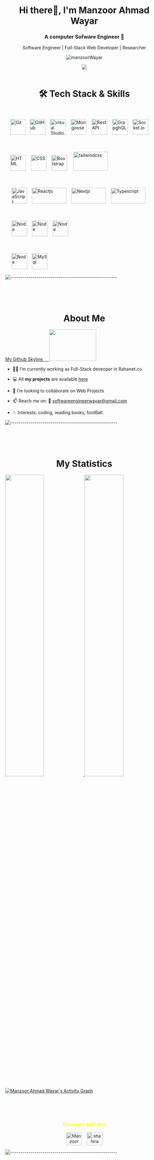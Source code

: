 <h1 align="center"> Hi there👋, I'm Manzoor Ahmad Wayar</h1>
<h3 align="center">A computer Sofware Engineer 🤚</h3>

<p align="center">Software Engineer | Full-Stack Web Developer | Researcher </p>

<p align="center"><img src="https://komarev.com/ghpvc/?username=manzoorWayar&label=Profile%20views&color=1c1c1c&style=flat" alt="manzoorWayar" /></p>

<div align="center">
	<img src="https://media.giphy.com/media/f3iwJFOVOwuy7K6FFw/giphy.gif">
</div>

</br>
 
<h1 align="center">🛠 Tech Stack & Skills</h1> 
<p align="center">
<div>	<br>
	<br>
	&nbsp;&nbsp;&nbsp;&nbsp;<img height="50" src="https://user-images.githubusercontent.com/25181517/117364277-fc4eb280-aebd-11eb-8769-a3583c6a2037.png" alt="Git" 		title="Git" />&nbsp;&nbsp;
	<img height="50" src="https://user-images.githubusercontent.com/25181517/117364276-fc4eb280-aebd-11eb-92ba-8a6ef74b7313.png" alt="GitHub" title="GitHub" 		/>&nbsp;&nbsp;&nbsp;
		<img height="50" src="https://miro.medium.com/max/723/1*vIQIILVkp48MzotGFO_4Yw.png" alt="visual Studio Code" title="visual Studio Code" />&nbsp;&nbsp;&nbsp;
		<img height="50" src="https://miro.medium.com/max/1050/1*acfAKaDI7uv5GyFnJmiPhA.png" alt="Mongoose" title="Mongoose" />&nbsp;&nbsp;&nbsp;
		<img height="50" src="https://res.cloudinary.com/practicaldev/image/fetch/s--hrh41qeV--/c_imagga_scale,f_auto,fl_progressive,h_500,q_auto,w_1000/https://dev-to-uploads.s3.amazonaws.com/i/1s3bedypkt7zm8maikzg.png" alt="Rest API" title="RestAPI" />&nbsp;&nbsp;&nbsp;
	<img height="50" src="https://encrypted-tbn0.gstatic.com/images?q=tbn:ANd9GcSUCPGbX3yP7QsN1rcyVGRgRGLFbqLaI56qo6AWLdiDI6kuDUGzc7HC3Nl1IMVvRyFISd0&usqp=CAU" alt="GrapghQL" title="GrapghQL" />&nbsp;&nbsp;&nbsp;
		<img height="50" src="https://miro.medium.com/max/1400/1*tOitxCwTNcS3ESstLylmtg.png" alt="Socket.io" title="Socket.io" />&nbsp;&nbsp;&nbsp;
	<br>
	<br>
		<br>
	<br>
	&nbsp;&nbsp;&nbsp;&nbsp;<img height="50" src="https://user-images.githubusercontent.com/25181517/117447535-f00a3a00-af3d-11eb-89bf-45aaf56dbaf1.png" alt="HTML" title="HTML" />&nbsp;&nbsp;&nbsp;
	<img height="50" src="https://user-images.githubusercontent.com/25181517/117447663-0fa16280-af3e-11eb-8677-bcf8e4f8e298.png" alt="CSS" title="CSS" />&nbsp;&nbsp;&nbsp;
	<img height="50" src="https://user-images.githubusercontent.com/25181517/121402101-c89df700-c959-11eb-8b4a-bbadf9e84b30.png" alt="Bootstrap" title="Bootstrap" 		/>	&nbsp;&nbsp;&nbsp;
	<img height="60" width="110" src="https://adminlte.io/cdn-cgi/image/quality=80,format=auto,onerror=redirect,metadata=none/wp-content/uploads/2022/02/tailwindcss-templates.png" alt="tailwindcss  " 	title="tailwindcss  "/>&nbsp;&nbsp;&nbsp; 
	<br>
	<br>
		<br>
	<br>
	&nbsp;&nbsp;&nbsp;&nbsp 
	<img height="50" src="https://github.com/get-icon/geticon/blob/master/icons/javascript.svg" alt="JavaScript" title="JavaScript" />&nbsp;&nbsp;&nbsp;
	<img height="50" width="110" src="https://www.sleeplessyogi.com/static/127b470a1814ca2ae06d9f40df34f190/reactjs.png" alt="Reactjs" title="Reactjs" />&nbsp;&nbsp;&nbsp;
	<img height="50"  width="110" src="https://miro.medium.com/max/1000/1*htbUdWgFQ3a94PMEvBr_hQ.png" alt="Nextjs" title="Nextjs" />&nbsp;&nbsp;&nbsp;
	<img height="50"  width="110" src="https://cdn.thenewstack.io/media/2022/01/10b88c68-typescript-logo.png" alt="Typescript" title="typescript" />&nbsp;&nbsp;&nbsp;
	<br>
	<br>
		<br>
	<br>
	&nbsp;&nbsp;&nbsp;&nbsp;
	<img height="50" src="https://github.com/get-icon/geticon/raw/master/icons/nodejs.svg" alt="Node" title="Node" />&nbsp;&nbsp;&nbsp;
	<img height="50" src="https://w7.pngwing.com/pngs/212/722/png-transparent-web-development-express-js-javascript-software-framework-laravel-world-wide-web-purple-blue-text.png" alt="Node" title="express" />&nbsp;&nbsp;&nbsp;
	<img height="50" src="https://github.com/get-icon/geticon/raw/master/icons/nestjs.svg" alt="Node" title="Nestjs" />&nbsp;&nbsp;&nbsp;
	<br>
		<br>
	<br>
	<br>&nbsp;&nbsp;&nbsp;&nbsp;
	<img height="50" src="https://github.com/get-icon/geticon/raw/master/icons/mongodb.svg" alt="Node" title="Mongo" />&nbsp;&nbsp;&nbsp;
	<img height="50" src="https://github.com/get-icon/geticon/raw/master/icons/mysql.svg" alt="MySql" title="MySql" />&nbsp;&nbsp;&nbsp;
	
</div>
</p>

<div>
	
 ![-----------------------------------------------------](https://raw.githubusercontent.com/andreasbm/readme/master/assets/lines/rainbow.png)
	
<br>
	<br>
	<br>

 <h1 align="center"> About Me </h1>
	

<a align="center" href="https://skyline.github.com/ManzoorWayar/2021"> My Github Skyline &nbsp;&nbsp;&nbsp; <img height="100"  width="150" src="https://encrypted-tbn0.gstatic.com/images?q=tbn:ANd9GcRph_2tGd67vIU_5pDfhseIYjD74bPGrDddJ8S93Vu5XmWpQ1myFtn0Fgc7v3-UXzPROfw&usqp=CAU"><a/>

- 👩‍💻 I’m currently working as Full-Stack deveoper in Rahanet.co

- 💻 All **my projects** are available [here](https://github.com/ManzoorWayar?tab=repositories)

- 👯 I’m looking to collaborate on Web Projects

- 📫 Reach me on: 📧 softwareengineerwayar@gmail.com

- ✨ Interests: coding, reading books, footBall.
</div>

 ![-----------------------------------------------------](https://raw.githubusercontent.com/andreasbm/readme/master/assets/lines/rainbow.png)
 
  
<br>
	<br>
	<br>

<h1 align="center"> My Statistics </h1>
<p align="left">
  <a href="https://github.com/manzoorWayar/">
  <img width="49.5%" src="https://github-readme-stats.vercel.app/api?username=manzoorWayar&show_icons=true&theme=algolia&hide_border=true" />
    <img width="49.5%" src="https://github-readme-streak-stats.herokuapp.com/?user=manzoorWayar&theme=algolia&hide_border=true" />
  </a>
</p>

[![Manzoor Ahmad Wayar's Activity Graph](https://activity-graph.herokuapp.com/graph?username=manzoorWayar&custom_title=Manzoor%27s%20Contribution%20Graph&theme=react-dark&hide_border=true&line=d1a01f&point=c58545)](https://github.com/manzoorWayar/)

<br>
	<br>
	<br>

<h3 align="center" style="color:yellow">Connect with me</h3>
<p align="center">
<a href="https://twitter.com/manzoor_wayar" target="blank"><img align="center" src="https://cdn-icons-png.flaticon.com/512/124/124021.png" alt="Manzoor Wayar" height="40" width="50" /></a>&nbsp;&nbsp;&nbsp;
	<a href="https://www.linkedin.com/in/manzoor-ahmad-wayar-781b59195" target="blank">
	<img align="center" src="https://cdn-icons-png.flaticon.com/512/174/174857.png" alt="shahira" height="40" width="50" />
	</a>

![-----------------------------------------------------](https://raw.githubusercontent.com/andreasbm/readme/master/assets/lines/rainbow.png)
	</p>



